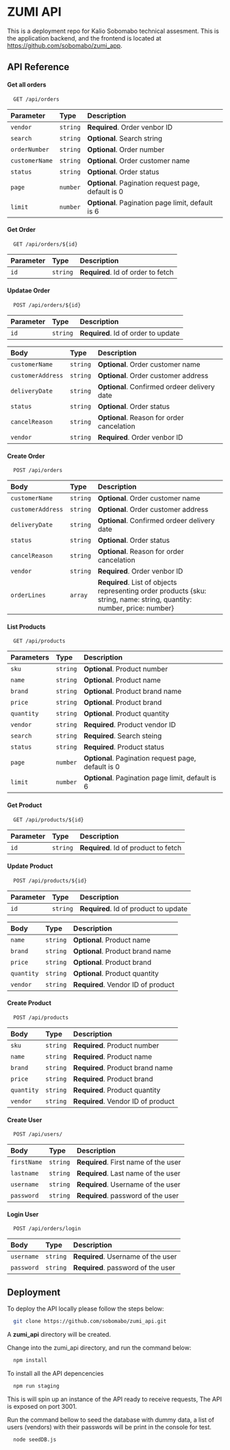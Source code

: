 
# ZUMI API

This is a deployment repo for Kalio Sobomabo technical assesment. This is the application backend, and the frontend is located at https://github.com/sobomabo/zumi_app.
## API Reference

#### Get all orders

```http
  GET /api/orders
```

| Parameter | Type     | Description                |
| :-------- | :------- | :------------------------- |
| `vendor` | `string` | **Required**. Order venbor ID |
| `search` | `string` | **Optional**. Search string |
| `orderNumber` | `string` | **Optional**. Order number |
| `customerName` | `string` | **Optional**. Order customer name |
| `status` | `string` | **Optional**. Order status |
| `page` | `number` | **Optional**. Pagination request page, default is 0 |
| `limit` | `number` | **Optional**. Pagination page limit, default is 6 |

#### Get Order

```http
  GET /api/orders/${id}
```

| Parameter | Type     | Description                       |
| :-------- | :------- | :-------------------------------- |
| `id`      | `string` | **Required**. Id of order to fetch |

#### Updatae Order

```http
  POST /api/orders/${id}
```

| Parameter | Type     | Description                       |
| :-------- | :------- | :-------------------------------- |
| `id`      | `string` | **Required**. Id of order to update |

| Body | Type     | Description                       |
| :-------- | :------- | :-------------------------------- |
| `customerName`      | `string` | **Optional**. Order customer name |
| `customerAddress`      | `string` | **Optional**. Order customer address |
| `deliveryDate`      | `string` | **Optional**. Confirmed ordeer delivery date |
| `status`      | `string` | **Optional**. Order status |
| `cancelReason`      | `string` | **Optional**. Reason for order cancelation |
| `vendor`      | `string` | **Required**. Order venbor ID |

#### Create Order

```http
  POST /api/orders
```

| Body | Type     | Description                       |
| :-------- | :------- | :-------------------------------- |
| `customerName`      | `string` | **Optional**. Order customer name |
| `customerAddress`      | `string` | **Optional**. Order customer address |
| `deliveryDate`      | `string` | **Optional**. Confirmed ordeer delivery date |
| `status`      | `string` | **Optional**. Order status |
| `cancelReason`      | `string` | **Optional**. Reason for order cancelation |
| `vendor`      | `string` | **Required**. Order venbor ID |
| `orderLines`      | `array` | **Required**. List of objects representing order products {sku: string, name: string, quantity: number, price: number} |

#### List Products

```http
  GET /api/products
```

| Parameters | Type     | Description                       |
| :-------- | :------- | :-------------------------------- |
| `sku`      | `string` | **Optional**. Product number |
| `name`      | `string` | **Optional**. Product name |
| `brand`      | `string` | **Optional**. Product brand name |
| `price`      | `string` | **Optional**. Product brand |
| `quantity`      | `string` | **Optional**. Product quantity |
| `vendor`      | `string` | **Required**. Product vendor ID |
| `search`      | `string` | **Required**. Search steing |
| `status`      | `string` | **Required**. Product status |
| `page` | `number` | **Optional**. Pagination request page, default is 0 |
| `limit` | `number` | **Optional**. Pagination page limit, default is 6 |

#### Get Product

```http
  GET /api/products/${id}
```

| Parameter | Type     | Description                       |
| :-------- | :------- | :-------------------------------- |
| `id`      | `string` | **Required**. Id of product to fetch |

#### Update Product

```http
  POST /api/products/${id}
```

| Parameter | Type     | Description                       |
| :-------- | :------- | :-------------------------------- |
| `id`      | `string` | **Required**. Id of product to update |

| Body | Type     | Description                       |
| :-------- | :------- | :-------------------------------- |
| `name`      | `string` | **Optional**. Product name |
| `brand`      | `string` | **Optional**. Product brand name |
| `price`      | `string` | **Optional**. Product brand |
| `quantity`      | `string` | **Optional**. Product quantity |
| `vendor`      | `string` | **Required**. Vendor ID of product |

#### Create Product

```http
  POST /api/products
```

| Body | Type     | Description                       |
| :-------- | :------- | :-------------------------------- |
| `sku`      | `string` | **Required**. Product number |
| `name`      | `string` | **Required**. Product name |
| `brand`      | `string` | **Required**. Product brand name |
| `price`      | `string` | **Required**. Product brand |
| `quantity`      | `string` | **Required**. Product quantity |
| `vendor`      | `string` | **Required**. Vendor ID of product |

#### Create User

```http
  POST /api/users/
```

| Body | Type     | Description                       |
| :-------- | :------- | :-------------------------------- |
| `firstName`      | `string` | **Required**. First name of the user |
| `lastname`      | `string` | **Required**. Last name of the user |
| `username`      | `string` | **Required**. Username of the user |
| `password`      | `string` | **Required**. password of the user |

#### Login User

```http
  POST /api/orders/login
```

| Body | Type     | Description                       |
| :-------- | :------- | :-------------------------------- |
| `username`      | `string` | **Required**. Username of the user |
| `password`      | `string` | **Required**. password of the user |



## Deployment

To deploy the API locally please follow the steps below:

```bash
  git clone https://github.com/sobomabo/zumi_api.git
```
A **zumi_api** directory will be created.

Change into the zumi_api directory, and run the command below:

```bash
  npm install
```
To install all the API depencencies

```bash
  npm run staging
```
This is will spin up an instance of the API ready to receive requests, The API is exposed on port 3001.

Run the command bellow to seed the database with dummy data, a list of users (vendors) with their passwords will be print in the console for test.

```bash
  node seedDB.js
```